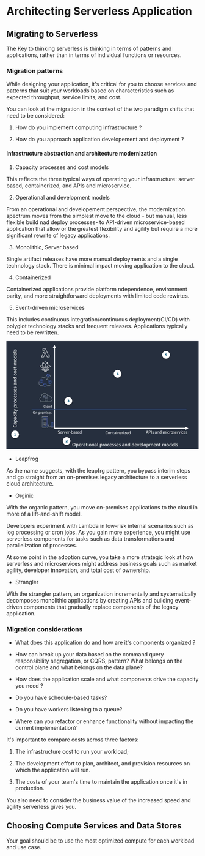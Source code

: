 # Architecting Serverless Application

## Migrating to Serverless

The Key to thinking serverless is thinking in terms of patterns and applications, rather than in terms of individual functions or resources.

### Migration patterns

While designing your application, it's critical for you to choose services and patterns that suit your workloads based on characteristics such as expected throughput, service limits, and cost.

You can look at the migration in the context of the two paradigm shifts that need to be considered:

1. How do you implement computing infrastructure ?

2. How do you approach application developement and deployment ?

#### Infrastructure abstraction and architecture modernization

1. Capacity processes and cost models

This reflects the three typical ways of operating your infrastructure: server based, containerized, and APIs and microservice.

2. Operational and development models

From an operational and developement perspective, the modernization spectrum moves from the simplest move to the cloud - but manual, less flexible build nad deploy processes- to API-driven microservice-based application that allow or the greatest flexibility and agility but require a more significant rewrite of legacy applications.

3. Monolithic, Server based

Single artifact releases have more manual deployments and a single technology stack. There is minimal impact moving application to the cloud.

4. Containerized

Containerized applications provide platform ndependence, environment parity, and more straightforward deployments with limited code rewirtes.

5. Event-driven microservices

This includes continuous integration/continuous deployment(CI/CD) with polyglot technology stacks and frequent releases. Applications typically need to be rewritten.

![Infrastructure abstraction](image-35.png)

- Leapfrog

As the name suggests, with the leapfrg pattern, you bypass interim steps and go straight from an on-premises legacy architecture to a serverless cloud architecture.

- Orginic

With the organic pattern, you move on-premises applications to the cloud in more of a lift-and-shift model.

Developers experiment with Lambda in low-risk internal scenarios such as log processing or cron jobs. As you gain more experience, you might use serverless components for tasks such as data transformations and parallelization of processes.

At some point in the adoption curve, you take a more strategic look at how serverless and microservices might address business goals such as market agility, developer innovation, and total cost of ownership.

- Strangler

With the strangler pattern, an organization incrementally and systematically decomposes monolithic applications by creating APIs and building event-driven components that gradually replace components of the legacy application.

### Migration considerations

- What does this application do and how are it's components organized ?

- How can break up your data based on the command query responsibility segregation, or CQRS, pattern? What belongs on the control plane and what belongs on the data plane?

- How does the application scale and what components drive the capacity you need ?

- Do you have schedule-based tasks?

- Do you have workers listening to a queue?

- Where can you refactor or enhance functionality without impacting the current implementation?

It's important to compare costs across three factors:

1. The infrastructure cost to run your workload;

2. The development effort to plan, architect, and provision resources on which the application will run.

3. The costs of your team's time to maintain the application once it's in production.


You also need to consider the business value of the increased speed and agility serverless gives you.

## Choosing Compute Services and Data Stores

Your goal should be to use the most optimized compute for each workload and use case.

